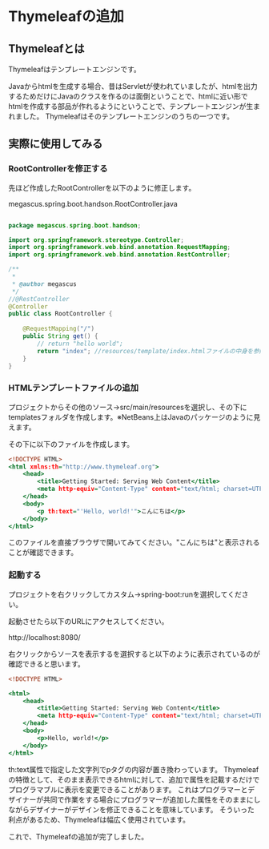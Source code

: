 # Thymeleafの追加

## Thymeleafとは

Thymeleafはテンプレートエンジンです。

Javaからhtmlを生成する場合、昔はServletが使われていましたが、htmlを出力するためだけにJavaのクラスを作るのは面倒ということで、htmlに近い形でhtmlを作成する部品が作れるようにということで、テンプレートエンジンが生まれました。
Thymeleafはそのテンプレートエンジンのうちの一つです。

## 実際に使用してみる

### RootControllerを修正する

先ほど作成したRootControllerを以下のように修正します。


megascus.spring.boot.handson.RootController.java

```java:RootController.java

package megascus.spring.boot.handson;

import org.springframework.stereotype.Controller;
import org.springframework.web.bind.annotation.RequestMapping;
import org.springframework.web.bind.annotation.RestController;

/**
 *
 * @author megascus
 */
//@RestController
@Controller
public class RootController {
    
    @RequestMapping("/")
    public String get() {
        // return "hello world";
        return "index"; //resources/template/index.htmlファイルの中身を参照しに行く
    }
}

```

### HTMLテンプレートファイルの追加

プロジェクトからその他のソース→src/main/resourcesを選択し、その下にtemplatesフォルダを作成します。※NetBeans上はJavaのパッケージのように見えます。

その下に以下のファイルを作成します。

```html:index.html
<!DOCTYPE HTML>
<html xmlns:th="http://www.thymeleaf.org">
    <head>
        <title>Getting Started: Serving Web Content</title>
        <meta http-equiv="Content-Type" content="text/html; charset=UTF-8" />
    </head>
    <body>
        <p th:text="'Hello, world!'">こんにちは</p>
    </body>
</html>
```

このファイルを直接ブラウザで開いてみてください。"こんにちは"と表示されることが確認できます。

### 起動する

プロジェクトを右クリックしてカスタム→spring-boot:runを選択してください。

起動させたら以下のURLにアクセスしてください。

http://localhost:8080/

右クリックからソースを表示するを選択すると以下のように表示されているのが確認できると思います。


```html:index.html
<!DOCTYPE HTML>

<html>
    <head>
        <title>Getting Started: Serving Web Content</title>
        <meta http-equiv="Content-Type" content="text/html; charset=UTF-8" />
    </head>
    <body>
        <p>Hello, world!</p>
    </body>
</html>
```

th:text属性で指定した文字列でpタグの内容が置き換わっています。
Thymeleafの特徴として、そのまま表示できるhtmlに対して、追加で属性を記載するだけでプログラマブルに表示を変更できることがあります。
これはプログラマーとデザイナーが共同で作業をする場合にプログラマーが追加した属性をそのままにしながらデザイナーがデザインを修正できることを意味しています。
そういった利点があるため、Thymeleafは幅広く使用されています。

これで、Thymeleafの追加が完了しました。
